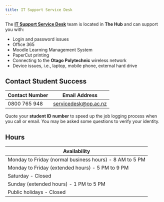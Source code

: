 ```yaml
---
title: IT Support Service Desk
---
```


The **[IT Support Service Desk](https://studentservices.op.ac.nz/it-support)** team is located in **The Hub** and can support you with:

- Login and password issues
- Office 365
- Moodle Learning Management System
- PaperCut printing
- Connecting to the **Otago Polytechnic** wireless network
- Device issues, i.e., laptop, mobile phone, external hard drive

## Contact Student Success

| Contact Number | Email Address |
| ------- | ------- |
| 0800 765 948 | servicedesk@op.ac.nz |

Quote your **student ID number** to speed up the job logging process when you call or email. You may be asked some questions to verify your identity.

## Hours

| Availability |
| ------- | 
| Monday to Friday (normal business hours) - 8 AM to 5 PM |
| Monday to Friday (extended hours) - 5 PM to 9 PM |
| Saturday - Closed |
| Sunday (extended hours) - 1 PM to 5 PM |
| Public holidays - Closed |
